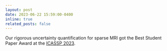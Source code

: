 ```yaml
---
layout: post
date: 2023-06-22 15:59:00-0400
inline: true
related_posts: false
---
```


Our rigorous uncertainty quantification for sparse MRI got the Best Student Paper Award at the [ICASSP 2023](https://2023.ieeeicassp.org/).
